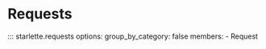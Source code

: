 # Requests


::: starlette.requests
    options:
      group_by_category: false
      members:
        - Request